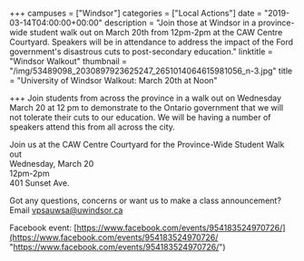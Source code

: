 +++
campuses = ["Windsor"]
categories = ["Local Actions"]
date = "2019-03-14T04:00:00+00:00"
description = "Join those at Windsor in a province-wide student walk out on March 20th from 12pm-2pm at the CAW Centre Courtyard. Speakers will be in attendance to address the impact of the Ford government's disastrous cuts to post-secondary education."
linktitle = "Windsor Walkout"
thumbnail = "/img/53489098_2030897923625247_2651014064615981056_n-3.jpg"
title = "University of Windsor Walkout: March 20th at Noon"

+++
Join students from across the province in a walk out on Wednesday March 20 at 12 pm to demonstrate to the Ontario government that we will not tolerate their cuts to our education. We will be having a number of speakers attend this from all across the city.

Join us at the CAW Centre Courtyard for the Province-Wide Student Walk out  
Wednesday, March 20  
12pm-2pm  
401 Sunset Ave.

Got any questions, concerns or want us to make a class announcement? Email vpsauwsa@uwindsor.ca

Facebook event: [https://www.facebook.com/events/954183524970726/](https://www.facebook.com/events/954183524970726/ "https://www.facebook.com/events/954183524970726/")